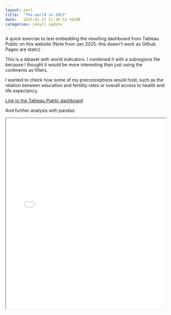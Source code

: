 ```yaml
---
layout: post
title:  "The world in 2023"
date:   2025-01-27 21:30:53 +0100
categories: jekyll update
---
```

A quick exercise to test embedding the resulting dashboard from Tableau Public on this website (Note from Jan 2025: this doesn't work as Github Pages are static)

This is a dataset with world indicators. I combined it with a subregions file because I thought it would be more interesting than just using the continents as filters.

I wanted to check how some of my preconceptions would hold, such as the relation between education and fertility rates or overall access to health and life expectancy.

[Link to the Tableau Public dashboard](https://public.tableau.com/views/WorldIndicators2023/world_2023?:language=sv-SE&:display_count=n&:origin=viz_share_link)

And further analysis with pandas:

 <iframe src="/assets/notebooks/the-world-2023-from-wp.html" width="100%" height="600px"></iframe> 
